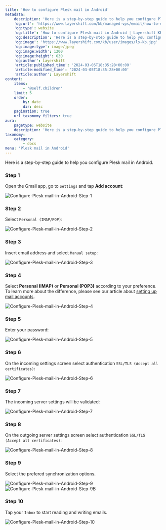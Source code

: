 ```yaml
---
title: 'How to configure Plesk mail in Android'
metadata:
    description: 'Here is a step-by-step guide to help you configure Plesk mail in Android.'
    'og:url': 'https://www.layershift.com/kb/managed-vps/email/how-to-configure-plesk-mail-in-android'
    'og:type': website
    'og:title': 'How to configure Plesk mail in Android | Layershift KB'
    'og:description': 'Here is a step-by-step guide to help you configure Plesk mail in Android.'
    'og:image': 'https://www.layershift.com/kb/user/images/ls-kb.jpg'
    'og:image:type': image/jpeg
    'og:image:width': 1200
    'og:image:height': 630
    'og:author': Layershift
    'article:published_time': '2024-03-05T18:35:28+00:00'
    'article:modified_time': '2024-03-05T18:35:28+00:00'
    'article:author': Layershift
content:
    items:
        - '@self.children'
    limit: 5
    order:
        by: date
        dir: desc
    pagination: true
    url_taxonomy_filters: true
aura:
    pagetype: website
    description: 'Here is a step-by-step guide to help you configure Plesk mail in Android.'
taxonomy:
    category:
        - docs
menu: 'Plesk mail in Android'
---
```


Here is a step-by-step guide to help you configure Plesk mail in Android.

### Step 1

Open the Gmail app, go to `Settings` and tap **Add account**:

![Configure-Plesk-mail-in-Android-Step-1](Configure-Plesk-mail-in-Android-Step-1.png "Configure-Plesk-mail-in-Android-Step-1")

### Step 2

Select `Personal (IMAP/POP)`:

![Configure-Plesk-mail-in-Android-Step-2](Configure-Plesk-mail-in-Android-Step-2.png "Configure-Plesk-mail-in-Android-Step-2")

### Step 3

Insert email address and select `Manual setup`:

![Configure-Plesk-mail-in-Android-Step-3](Configure-Plesk-mail-in-Android-Step-3.png "Configure-Plesk-mail-in-Android-Step-3")

### Step 4

Select **Personal (IMAP)** or **Personal (POP3)** according to your preference. To learn more about the difference, please see our article about [setting up mail accounts](../how-to-configure-plesk-mail#incoming-mail-settings).

![Configure-Plesk-mail-in-Android-Step-4](Configure-Plesk-mail-in-Android-Step-4.png "Configure-Plesk-mail-in-Android-Step-4")

### Step 5

Enter your password:

![Configure-Plesk-mail-in-Android-Step-5](Configure-Plesk-mail-in-Android-Step-5.png "Configure-Plesk-mail-in-Android-Step-5")

### Step 6

On the incoming settings screen select authentication `SSL/TLS (Accept all certificates)`:

![Configure-Plesk-mail-in-Android-Step-6](Configure-Plesk-mail-in-Android-Step-6.png "Configure-Plesk-mail-in-Android-Step-6")

### Step 7

The incoming server settings will be validated:

![Configure-Plesk-mail-in-Android-Step-7](Configure-Plesk-mail-in-Android-Step-7.png "Configure-Plesk-mail-in-Android-Step-7")

### Step 8

On the outgoing server settings screen select authentication `SSL/TLS (Accept all certificates)`:

![Configure-Plesk-mail-in-Android-Step-8](Configure-Plesk-mail-in-Android-Step-8.png "Configure-Plesk-mail-in-Android-Step-8")

### Step 9

Select the prefered synchronization options.

![Configure-Plesk-mail-in-Android-Step-9](Configure-Plesk-mail-in-Android-Step-9.png "Configure-Plesk-mail-in-Android-Step-9")
![Configure-Plesk-mail-in-Android-Step-9B](Configure-Plesk-mail-in-Android-Step-9B.png "Configure-Plesk-mail-in-Android-Step-9B")

### Step 10

Tap your `Inbox` to start reading and writing emails.

![Configure-Plesk-mail-in-Android-Step-10](Configure-Plesk-mail-in-Android-Step-10.png "Configure-Plesk-mail-in-Android-Step-10")

